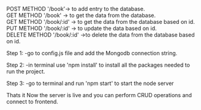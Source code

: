 POST METHOD '/book'-> to add entry to the database.<br/>
GET METHOD '/book' -> to get the data from the database.<br/>
GET METHOD '/book/:id' -> to get the data from the database based on id.<br/>
PUT METHOD '/book/:id' -> to update the data based on id.<br/>
DELETE METHOD '/book/:id' ->to delete the data from the database based on id.<br/>


Step 1:
-go to config.js file and add the Mongodb connection string.

Step 2:
-in terminal use 'npm install' to install all the packages needed to run the project.


Step 3:
-go to terminal and run 'npm start' to start the node server

Thats it 
Now the server is live and you can perform CRUD operations and connect to frontend.
